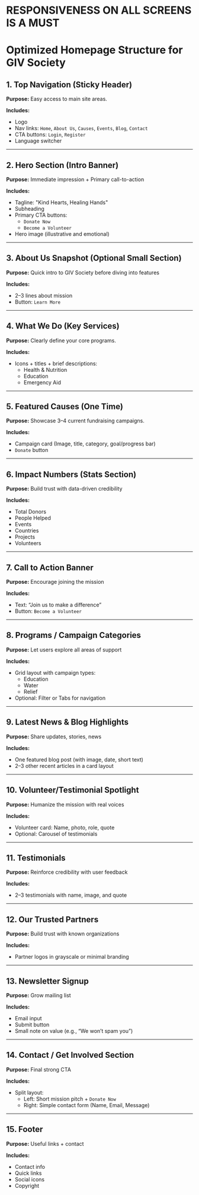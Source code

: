 # RESPONSIVENESS ON ALL SCREENS IS A MUST

# Optimized Homepage Structure for GIV Society

## 1. Top Navigation (Sticky Header)

**Purpose:** Easy access to main site areas.

**Includes:**

- Logo
- Nav links: `Home`, `About Us`, `Causes`, `Events`, `Blog`, `Contact`
- CTA buttons: `Login`, `Register`
- Language switcher

---

## 2. Hero Section (Intro Banner)

**Purpose:** Immediate impression + Primary call-to-action

**Includes:**

- Tagline: "Kind Hearts, Healing Hands"
- Subheading
- Primary CTA buttons:
  - `Donate Now`
  - `Become a Volunteer`
- Hero image (illustrative and emotional)

---

## 3. About Us Snapshot (Optional Small Section)

**Purpose:** Quick intro to GIV Society before diving into features

**Includes:**

- 2–3 lines about mission
- Button: `Learn More`

---

## 4. What We Do (Key Services)

**Purpose:** Clearly define your core programs.

**Includes:**

- Icons + titles + brief descriptions:
  - Health & Nutrition
  - Education
  - Emergency Aid

---

## 5. Featured Causes (One Time)

**Purpose:** Showcase 3–4 current fundraising campaigns.

**Includes:**

- Campaign card (Image, title, category, goal/progress bar)
- `Donate` button

---

## 6. Impact Numbers (Stats Section)

**Purpose:** Build trust with data-driven credibility

**Includes:**

- Total Donors
- People Helped
- Events
- Countries
- Projects
- Volunteers

---

## 7. Call to Action Banner

**Purpose:** Encourage joining the mission

**Includes:**

- Text: “Join us to make a difference”
- Button: `Become a Volunteer`

---

## 8. Programs / Campaign Categories

**Purpose:** Let users explore all areas of support

**Includes:**

- Grid layout with campaign types:
  - Education
  - Water
  - Relief
- Optional: Filter or Tabs for navigation

---

## 9. Latest News & Blog Highlights

**Purpose:** Share updates, stories, news

**Includes:**

- One featured blog post (with image, date, short text)
- 2–3 other recent articles in a card layout

---

## 10. Volunteer/Testimonial Spotlight

**Purpose:** Humanize the mission with real voices

**Includes:**

- Volunteer card: Name, photo, role, quote
- Optional: Carousel of testimonials

---

## 11. Testimonials

**Purpose:** Reinforce credibility with user feedback

**Includes:**

- 2–3 testimonials with name, image, and quote

---

## 12. Our Trusted Partners

**Purpose:** Build trust with known organizations

**Includes:**

- Partner logos in grayscale or minimal branding

---

## 13. Newsletter Signup

**Purpose:** Grow mailing list

**Includes:**

- Email input
- Submit button
- Small note on value (e.g., “We won’t spam you”)

---

## 14. Contact / Get Involved Section

**Purpose:** Final strong CTA

**Includes:**

- Split layout:
  - Left: Short mission pitch + `Donate Now`
  - Right: Simple contact form (Name, Email, Message)

---

## 15. Footer

**Purpose:** Useful links + contact

**Includes:**

- Contact info
- Quick links
- Social icons
- Copyright
